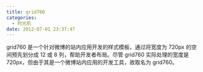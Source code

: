 ```yaml
---
title: grid760
categories:
  - 时光机
date: 2012-07-01 23:37:47
---
```


grid760 是一个针对微博的站内应用开发的样式模板，通过将宽度为 720px 的空间预先划分成 12 或 8 列，帮助开发者布局。尽管 grid760 实际处理的宽度是 720px，但由于其是一个微博站内应用的开发工具，故取名为 grid760。
